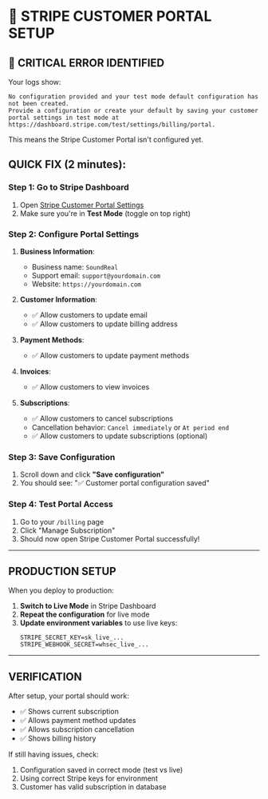 # 🏧 STRIPE CUSTOMER PORTAL SETUP

## 🚨 **CRITICAL ERROR IDENTIFIED**

Your logs show:
```
No configuration provided and your test mode default configuration has not been created. 
Provide a configuration or create your default by saving your customer portal settings in test mode at https://dashboard.stripe.com/test/settings/billing/portal.
```

This means the Stripe Customer Portal isn't configured yet.

## **QUICK FIX (2 minutes):**

### **Step 1: Go to Stripe Dashboard**
1. Open [Stripe Customer Portal Settings](https://dashboard.stripe.com/test/settings/billing/portal)
2. Make sure you're in **Test Mode** (toggle on top right)

### **Step 2: Configure Portal Settings**
1. **Business Information**:
   - Business name: `SoundReal`
   - Support email: `support@yourdomain.com`
   - Website: `https://yourdomain.com`

2. **Customer Information**:
   - ✅ Allow customers to update email
   - ✅ Allow customers to update billing address

3. **Payment Methods**:
   - ✅ Allow customers to update payment methods

4. **Invoices**:
   - ✅ Allow customers to view invoices

5. **Subscriptions**:
   - ✅ Allow customers to cancel subscriptions
   - Cancellation behavior: `Cancel immediately` or `At period end`
   - ✅ Allow customers to update subscriptions (optional)

### **Step 3: Save Configuration**
1. Scroll down and click **"Save configuration"**
2. You should see: "✅ Customer portal configuration saved"

### **Step 4: Test Portal Access**
1. Go to your `/billing` page
2. Click "Manage Subscription"
3. Should now open Stripe Customer Portal successfully!

---

## **PRODUCTION SETUP**

When you deploy to production:

1. **Switch to Live Mode** in Stripe Dashboard
2. **Repeat the configuration** for live mode
3. **Update environment variables** to use live keys:
   ```env
   STRIPE_SECRET_KEY=sk_live_...
   STRIPE_WEBHOOK_SECRET=whsec_live_...
   ```

---

## **VERIFICATION**

After setup, your portal should work:
- ✅ Shows current subscription
- ✅ Allows payment method updates  
- ✅ Allows subscription cancellation
- ✅ Shows billing history

If still having issues, check:
1. Configuration saved in correct mode (test vs live)
2. Using correct Stripe keys for environment
3. Customer has valid subscription in database 